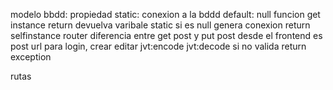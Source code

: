 modelo bbdd:
propiedad static: conexion a la bddd default: null
funcion get instance return devuelva varibale static
si es null genera conexion return selfinstance
router diferencia entre get post y put
post desde el frontend es post
url para login, crear editar
jvt:encode jvt:decode si no valida return exception


rutas
